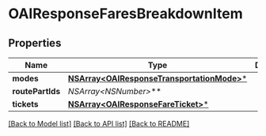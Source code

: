 # OAIResponseFaresBreakdownItem

## Properties
Name | Type | Description | Notes
------------ | ------------- | ------------- | -------------
**modes** | [**NSArray&lt;OAIResponseTransportationMode&gt;***](OAIResponseTransportationMode.md) |  | 
**routePartIds** | **NSArray&lt;NSNumber*&gt;*** |  | 
**tickets** | [**NSArray&lt;OAIResponseFareTicket&gt;***](OAIResponseFareTicket.md) |  | 

[[Back to Model list]](../README.md#documentation-for-models) [[Back to API list]](../README.md#documentation-for-api-endpoints) [[Back to README]](../README.md)


